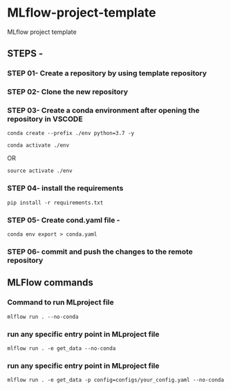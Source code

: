 # MLflow-project-template
MLflow project template

## STEPS -

### STEP 01- Create a repository by using template repository

### STEP 02- Clone the new repository

### STEP 03- Create a conda environment after opening the repository in VSCODE

```
conda create --prefix ./env python=3.7 -y
```

```
conda activate ./env
```
OR
```
source activate ./env
```

### STEP 04- install the requirements
```
pip install -r requirements.txt
```

### STEP 05- Create cond.yaml file - 
```
conda env export > conda.yaml
```

### STEP 06- commit and push the changes to the remote repository


## MLFlow commands


### Command to run MLproject file
```
mlflow run . --no-conda
```



### run any specific entry point in MLproject file
```
mlflow run . -e get_data --no-conda
```


### run any specific entry point in MLproject file
```
mlflow run . -e get_data -p config=configs/your_config.yaml --no-conda
```